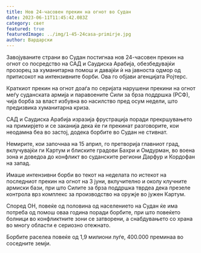 ```yaml
---
title: Нов 24-часовен прекин на огнот во Судан
date: 2023-06-11T11:45:42.083Z
category: свет
featured: true
featuredImage: ../img/1-45-24casa-primirje.jpg
author: Вардарски
---
```

Завојуваните страни во Судан постигнаа нов 24-часовен прекин на огнот со посредство на САД и Саудиска Арабија, обезбедувајќи прозорец за хуманитарна помош и давајќи ѝ на јавноста одмор од притисокот на интензивните борби. Ова го објави агенцијата Ројтерс.

Краткиот прекин на огнот доаѓа по серијата нарушени прекини на огнот меѓу суданската армија и паравоените Сили за брза поддршка (РСФ), чија борба за власт избувна во насилство пред осум недели, што предизвика хуманитарна криза.

САД и Саудиска Арабија изразија фрустрација поради прекршувањето на примирјето и се заканија дека ќе ги прекинат разговорите, кои неодамна беа во застој, додека борбите во Судан не стивнат.

Немирите, кои започнаа на 15 април, го претворија главниот град, вклучувајќи ги Картум и блиските градови Бахри и Омдурман, во воена зона и доведоа до конфликт во суданските региони Дарфур и Кордофан на запад.

Имаше интензивни борби во текот на неделата по истекот на последниот прекин на огнот на 3 јуни, вклучително и околу клучните армиски бази, при што Силите за брза поддршка тврдеа дека презеле контрола врз комплекс за производство на оружје во јужен Картум.

Според ОН, повеќе од половина од населението на Судан ќе има потреба од помош оваа година поради борбите, при што повеќето болници во конфликтните зони се затворени, а снабдувањето со храна во многу области е сериозно отежнато.

Борбите раселеа повеќе од 1,9 милиони луѓе, 400.000 преминаа во соседните земји.